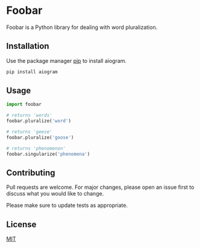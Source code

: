 # Foobar

Foobar is a Python library for dealing with word pluralization.

## Installation

Use the package manager [pip](https://pip.pypa.io/en/stable/) to install aiogram.

```bash
pip install aiogram
```

## Usage

```python
import foobar

# returns 'words'
foobar.pluralize('word')

# returns 'geese'
foobar.pluralize('goose')

# returns 'phenomenon'
foobar.singularize('phenomena')
```

## Contributing

Pull requests are welcome. For major changes, please open an issue first
to discuss what you would like to change.

Please make sure to update tests as appropriate.

## License

[MIT](https://choosealicense.com/licenses/mit/)